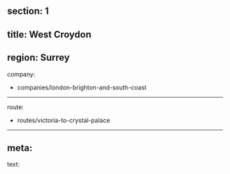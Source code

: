 section: 1
----
title: West Croydon
----
region: Surrey
----
company:
- companies/london-brighton-and-south-coast
----
route:
- routes/victoria-to-crystal-palace
----
meta:
----
text:
